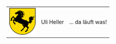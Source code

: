 <table>
  <tr>
    <td>
      <img src="stuttgart.svg" width="70" />
    </td>
    <td>
      <div id="header">Uli Heller</div>
    </td>
    <td>
      <div id="header">... da läuft was!</div>
    </td>
  </tr>
</table>
